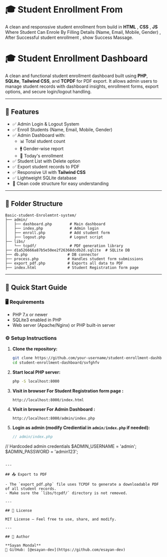 
# 🎓 Student Enrollment From

A clean and responssive student enrollment from build in **HTML** , **CSS** , **JS** Where Student Can Enrole By Filling Details (Name, Email, Mobile, Gender) , After Successful student enrollment , show Success Massage.

# 🎓 Student Enrollment Dashboard

A clean and functional student enrollment dashboard built using **PHP**, **SQLite**, **Tailwind CSS**, and **TCPDF** for PDF export. It allows admin users to manage student records with dashboard insights, enrollment forms, export options, and secure login/logout handling.

---

## 🔧 Features

- ✅ Admin Login & Logout System
- ✅ Enroll Students (Name, Email, Mobile, Gender)
- ✅ Admin Dashboard with:
  - 📊 Total student count
  - 🚹 Gender-wise report
  - 📅 Today's enrollment
- ✅ Student List with Delete option
- ✅ Export student records to PDF
- ✅ Responsive UI with **Tailwind CSS**
- ✅ Lightweight SQLite database
- 📁 Clean code structure for easy understanding

---

## 📁 Folder Structure

```
Basic-student-Enrolemtnt-system/
├── admin/
│   ├── dashboard.php        # Main dashboard
│   ├── index.php            # Admin login
│   ├── enroll.php           # Add student form
│   ├── logout.php           # Logout script
├── libs/
│   └── tcpdf/               # PDF generation library
├── d1a526666a87b5e50ee2f26368dcdb2d.sqlite  # SQLite DB
├── db.php                  # DB connector
├── process.php             # Handles student form submissions
├── export_pdf.php          # Exports all data to PDF
├── index.html              # Student Registration form page 
```

---

## 🚀 Quick Start Guide

### 🖥️ Requirements

- PHP 7.x or newer
- SQLite3 enabled in PHP
- Web server (Apache/Nginx) or PHP built-in server

### ⚙️ Setup Instructions

1. **Clone the repository:**

   ```bash
   git clone https://github.com/your-username/student-enrollment-dashboard.git
   cd student-enrollment-dashboard/svfghfv
   ```

2. **Start local PHP server:**

   ```bash
   php -S localhost:8000
   ```
3. **Visit in browser For Student Registration form page :**

   ```
   http://localhost:8000/index.html

4. **Visit in browser For Admin Dashboard :**

   ```
   http://localhost:8000/admin/index.php
   ```

5. **Login as admin (modify Crediential in `admin/index.php` if needed):**

   ```php
   // admin/index.php
 // Hardcoded admin credentials
$ADMIN_USERNAME = 'admin';
$ADMIN_PASSWORD = 'admin123';

   ```

---

## 📤 Export to PDF

- The `export_pdf.php` file uses TCPDF to generate a downloadable PDF of all student records.
- Make sure the `libs/tcpdf/` directory is not removed.

---

## 📄 License

MIT License — Feel free to use, share, and modify.

---

## 👤 Author

**Sayan Mondal**  
🔗 GitHub: [@esayan-dev](https://github.com/esayan-dev)

